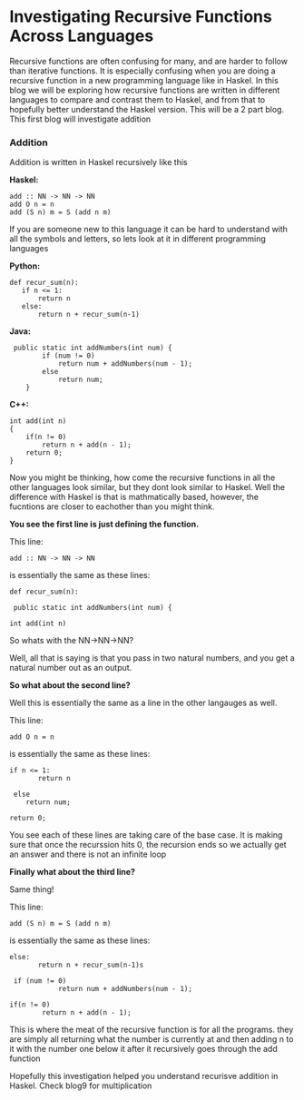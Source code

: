 # Investigating Recursive Functions Across Languages

Recursive functions are often confusing for many, and are harder to follow than iterative functions. It is especially confusing when you are doing a recursive function in a new programming language like in Haskel. In this blog we will be exploring how recursive functions are written in different languages to compare and contrast them to Haskel, and from that to hopefully better understand the Haskel version. This will be a 2 part blog. This first blog will investigate addition


### Addition

Addition is written in Haskel recursively like this

**Haskel:**
```
add :: NN -> NN -> NN
add O n = n
add (S n) m = S (add n m)
```

If you are someone new to this language it can be hard to understand with all the symbols and letters, so lets look at it in different programming languages

**Python:**

```
def recur_sum(n):
   if n <= 1:
       return n
   else:
       return n + recur_sum(n-1)

```

**Java:**
```
 public static int addNumbers(int num) {
        if (num != 0)
            return num + addNumbers(num - 1);
        else
            return num;
    }
```
**C++:**
```
int add(int n)
{
    if(n != 0)
        return n + add(n - 1);
    return 0;
}
```

Now you might be thinking, how come the recursive functions in all the other languages look similar, but they dont look similar to Haskel. Well the difference with Haskel is that is mathmatically based, however, the fucntions are closer to eachother than you might think.

**You see the first line is just defining the function.**

This line:
```
add :: NN -> NN -> NN
```

is essentially the same as these lines:

```
def recur_sum(n):
```
```
 public static int addNumbers(int num) {
```

```
int add(int n)
```

So whats with the NN->NN->NN?

Well, all that is saying is that you pass in two natural numbers, and you get a natural number out as an output.


**So what about the second line?**

Well this is essentially the same as a line in the other langauges as well.

This line:
```
add O n = n
```

is essentially the same as these lines:

```
if n <= 1:
       return n
```
```
 else
    return num;
```

```
return 0;
```

You see each of these lines are taking care of the base case. It is making sure that once the recurssion hits 0, the recursion ends so we actually get an answer and there is not an infinite loop

**Finally what about the third line?**

Same thing!

This line:
```
add (S n) m = S (add n m)
```

is essentially the same as these lines:

```
else:
       return n + recur_sum(n-1)s
```
```
 if (num != 0)
            return num + addNumbers(num - 1);
```

```
if(n != 0)
        return n + add(n - 1);
```

This is where the meat of the recursive function is for all the programs. they are simply all returning what the number is currently at and then adding n to it with the number one below it after it recursively goes through the add function


Hopefully this investigation helped you understand recurisve addition in Haskel. Check blog9 for multiplication



